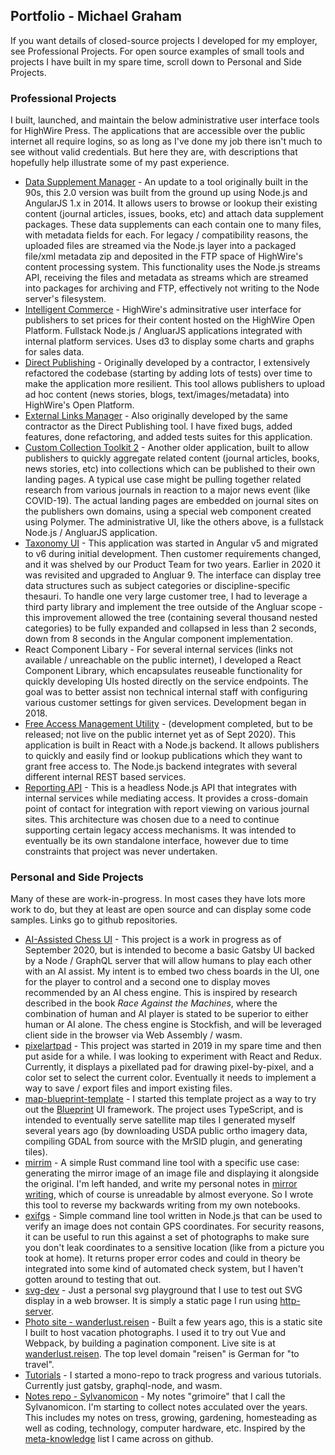 ## Portfolio - Michael Graham

If you want details of closed-source projects I developed for my employer, see Professional Projects. For open source examples of small tools and projects I have built in my spare time, scroll down to Personal and Side Projects.

### Professional Projects

I built, launched, and maintain the below administrative user interface tools for HighWire Press. The applications that are accessible over the public internet all require logins, so as long as I've done my job there isn't much to see without valid credentials. But here they are, with descriptions that hopefully help illustrate some of my past experience.

* [Data Supplement Manager](https://dsm.highwire.org/) - An update to a tool originally built in the 90s, this 2.0 version was built from the ground up using Node.js and AngularJS 1.x in 2014. It allows users to browse or lookup their existing content (journal articles, issues, books, etc) and attach data supplement packages. These data supplements can each contain one to many files, with metadata fields for each. For legacy / compatibility reasons, the uploaded files are streamed via the Node.js layer into a packaged file/xml metadata zip and deposited in the FTP space of HighWire's content processing system. This functionality uses the Node.js streams API, receiving the files and metadata as streams which are streamed into packages for archiving and FTP, effectively not writing to the Node server's filesystem.
* [Intelligent Commerce](https://ecommerce.highwire.org/) - HighWire's adminsitrative user interface for publishers to set prices for their content hosted on the HighWire Open Platform. Fullstack Node.js / AngluarJS applications integrated with internal platform services. Uses d3 to display some charts and graphs for sales data.
* [Direct Publishing](https://directpublishing.highwire.org/) - Originally developed by a contractor, I extensively refactored the codebase (starting by adding lots of tests) over time to make the application more resilient. This tool allows publishers to upload ad hoc content (news stories, blogs, text/images/metadata) into HighWire's Open Platform.
* [External Links Manager](https://externallinks.highwire.org/) - Also originally developed by the same contractor as the Direct Publishing tool. I have fixed bugs, added features, done refactoring, and added tests suites for this application.
* [Custom Collection Toolkit 2](https://cct2.highwire.org/) - Another older application, built to allow publishers to quickly aggregate related content (journal articles, books, news stories, etc) into collections which can be published to their own landing pages. A typical use case might be pulling together related research from various journals in reaction to a major news event (like COVID-19). The actual landing pages are embedded on journal sites on the publishers own domains, using a special web component created using Polymer. The administrative UI, like the others above, is a fullstack Node.js / AngluarJS application.
* [Taxonomy UI](https://taxonomy.highwire.org/) - This application was started in Angular v5 and migrated to v6 during initial development. Then customer requirements changed, and it was shelved by our Product Team for two years. Earlier in 2020 it was revisited and upgraded to Angluar 9. The interface can display tree data structures such as subject categories or discipline-specific thesauri. To handle one very large customer tree, I had to leverage a third party library and implement the tree outside of the Angluar scope - this improvement allowed the tree (containing several thousand nested categories) to be fully expanded and collapsed in less than 2 seconds, down from 8 seconds in the Angular component implementation.
* React Component Libary - For several internal services (links not available / unreachable on the public internet), I developed a React Component Library, which encapsulates reuseable functionality for quickly developing UIs hosted directly on the service endpoints. The goal was to better assist non technical internal staff with configuring various customer settings for given services. Development began in 2018.
* [Free Access Management Utility](https://freemanager.highwire.org/) - (development completed, but to be released; not live on the public internet yet as of Sept 2020). This application is built in React with a Node.js backend. It allows publishers to quickly and easily find or lookup publications which they want to grant free access to. The Node.js backend integrates with several different internal REST based services.
* [Reporting API](https://reports.highwire.org) - This is a headless Node.js API that integrates with internal services while mediating access. It provides a cross-domain point of contact for integration with report viewing on various journal sites. This architecture was chosen due to a need to continue supporting certain legacy access mechanisms. It was intended to eventually be its own standalone interface, however due to time constraints that project was never undertaken.

### Personal and Side Projects

Many of these are work-in-progress. In most cases they have lots more work to do, but they at least are open source and can display some code samples. Links go to github repositories.

* [AI-Assisted Chess UI](https://github.com/sentientforest/sentientmachinelabs) - This project is a work in progress as of September 2020, but is intended to become a basic Gatsby UI backed by a Node / GraphQL server that will allow humans to play each other with an AI assist. My intent is to embed two chess boards in the UI, one for the player to control and a second one to display moves recommended by an AI chess engine. This is inspired by research described in the book _Race Against the Machines_, where the combination of human and AI player is stated to be superior to either human or AI alone. The chess engine is Stockfish, and will be leveraged client side in the browser via Web Assembly / wasm.
* [pixelartpad](https://github.com/sentientforest/pixelartpad) - This project was started in 2019 in my spare time and then put aside for a while. I was looking to experiment with React and Redux. Currently, it displays a pixellated pad for drawing pixel-by-pixel, and a color set to select the current color. Eventually it needs to implement a way to save / export files and import existing files.
* [map-blueprint-template](https://github.com/sentientforest/map-blueprint-template) - I started this template project as a way to try out the [Blueprint](https://blueprintjs.com/) UI framework. The project uses TypeScript, and is intended to eventually serve satellite map tiles I generated myself several years ago (by downloading USDA public ortho imagery data, compiling GDAL from source with the MrSID plugin, and generating tiles).
* [mirrim](https://github.com/sentientforest/mirrim) - A simple Rust command line tool with a specific use case: generating the mirror image of an image file and displaying it alongside the original. I'm left handed, and write my personal notes in [mirror writing](https://en.wikipedia.org/wiki/Mirror_writing), which of course is unreadable by almost everyone. So I wrote this tool to reverse my backwards writing from my own notebooks.
* [exifgs](https://github.com/sentientforest/exifgc) - Simple command line tool written in Node.js that can be used to verify an image does not contain GPS coordinates. For security reasons, it can be useful to run this against a set of photographs to make sure you don't leak coordinates to a sensitive location (like from a picture you took at home). It returns proper error codes and could in theory be integrated into some kind of automated check system, but I haven't gotten around to testing that out.
* [svg-dev](https://github.com/sentientforest/svg-dev) - Just a personal svg playground that I use to test out SVG display in a web browser. It is simply a static page I run using [http-server](https://www.npmjs.com/package/http-server).
* [Photo site - wanderlust.reisen](https://github.com/sentientforest/wanderlust) - Built a few years ago, this is a static site I built to host vacation photographs. I used it to try out Vue and Webpack, by building a pagination component. Live site is at [wanderlust.reisen](https://wanderlust.reisen). The top level domain "reisen" is German for "to travel".
* [Tutorials](https://github.com/sentientforest/tutorials) - I started a mono-repo to track progress and various tutorials. Currently just gatsby, graphql-node, and wasm.
* [Notes repo - Sylvanomicon](https://github.com/sentientforest/sylvanomicon) - My notes "grimoire" that I call the Sylvanomicon. I'm starting to collect notes acculated over the years. This includes my notes on tress, growing, gardening, homesteading as well as coding, technology, computer hardware, etc. Inspired by the [meta-knowledge](https://github.com/RichardLitt/meta-knowledge) list I came across on github.
